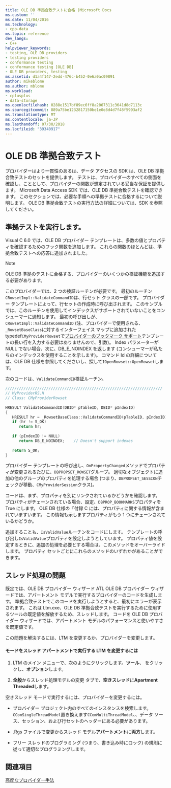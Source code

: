```yaml
---
title: OLE DB 準拠合致テストに合格 |Microsoft Docs
ms.custom: ''
ms.date: 11/04/2016
ms.technology:
- cpp-data
ms.topic: reference
dev_langs:
- C++
helpviewer_keywords:
- testing, OLE DB providers
- testing providers
- conformance testing
- conformance testing [OLE DB]
- OLE DB providers, testing
ms.assetid: d1a4f147-2edd-476c-b452-0e6a0ac09891
author: mikeblome
ms.author: mblome
ms.workload:
- cplusplus
- data-storage
ms.openlocfilehash: 0288e1517bf89ec6ff8a2067311c3641d8d7113c
ms.sourcegitcommit: 889a75be1232817150be1e0e8d4d7f48f5993af2
ms.translationtype: MT
ms.contentlocale: ja-JP
ms.lasthandoff: 07/30/2018
ms.locfileid: "39340917"
---
```

# <a name="passing-ole-db-conformance-tests"></a>OLE DB 準拠合致テスト
プロバイダーはより一貫性のあるは、データ アクセスの SDK は、OLE DB 準拠合致テストのセットを提供します。 テストは、プロバイダーのすべての側面を確認し、こととして、プロバイダーの関数が想定されている妥当な保証を提供します。 Microsoft Data Access SDK では、OLE DB 準拠合致テストを確認できます。 このセクションでは、必要な手順への準拠テストに合格するについて説明します。 OLE DB 準拠合致テストの実行方法の詳細については、SDK を参照してください。  
  
## <a name="running-the-conformance-tests"></a>準拠テストを実行します。  
 Visual C 6.0 では、OLE DB プロバイダー テンプレートは、多数の値とプロパティを確認するためのフック関数を追加します。 これらの関数のほとんどは、準拠合致テストへの応答に追加されました。  
  
> [!NOTE]
>  OLE DB 準拠のテストに合格する、プロバイダーのいくつかの検証機能を追加する必要があります。  
  
 このプロバイダーでは、2 つの検証ルーチンが必要です。 最初のルーチン`CRowsetImpl::ValidateCommandID`は、行セット クラスの一部です。 プロバイダー テンプレートによって、行セットの作成時に呼び出されます。 このサンプルでは、このルーチンを使用してインデックスがサポートされていないことをコンシューマーに通知します。 最初の呼び出しが、 `CRowsetImpl::ValidateCommandID` (注、プロバイダーで使用される、`_RowsetBaseClass`に対するインターフェイス マップに追加された typedef`CMyProviderRowset`で[プロバイダーのブックマーク サポート](../../data/oledb/provider-support-for-bookmarks.md)テンプレートの長い行を入力する必要はありませんので、引数)。 Index パラメーターが NULL でない場合、次に、DB_E_NOINDEX を返します (コンシューマーが私たちのインデックスを使用することを示します)。 コマンド Id の詳細については、OLE DB 仕様を参照してくださいし、探して`IOpenRowset::OpenRowset`します。  
  
 次のコードは、`ValidateCommandID`検証ルーチン。  
  
```cpp
/////////////////////////////////////////////////////////////////////  
// MyProviderRS.H  
// Class: CMyProviderRowset   
  
HRESULT ValidateCommandID(DBID* pTableID, DBID* pIndexID)  
{  
   HRESULT hr = _RowsetBaseClass::ValidateCommandID(pTableID, pIndexID);  
   if (hr != S_OK)  
      return hr;  
  
   if (pIndexID != NULL)  
      return DB_E_NOINDEX;    // Doesn't support indexes  
  
   return S_OK;  
}  
```  
  
 プロバイダー テンプレートの呼び出し、`OnPropertyChanged`メソッドでプロパティが変更されるたびに、`DBPROPSET_ROWSET`グループ。 適切なオブジェクトに追加の他のグループのプロパティを処理する場合 (つまり、`DBPROPSET_SESSION`チェックが移動、`CMyProviderSession`クラス)。  
  
 コードは、まず、プロパティを別にリンクされているかどうかを確認します。 プロパティがチェーンされている場合、設定、`DBPROP_BOOKMARKS`プロパティを True にします。 OLE DB 仕様の「付録 C には、プロパティに関する情報が含まれていますいます。 この情報も示しますプロパティがもう 1 つにチェーンされているかどうか。  
  
 追加することも、`IsValidValue`ルーチンをコードにします。 テンプレートの呼び出し`IsValidValue`プロパティを設定しようとしています。 プロパティ値を設定するときに、追加の処理を必要とする場合は、このメソッドをオーバーライドします。 プロパティ セットごとにこれらのメソッドのいずれかがあることができます。  
  
## <a name="threading-issues"></a>スレッド処理の問題  
 既定では、OLE DB プロバイダー ウィザード ATL OLE DB プロバイダー ウィザードでは、アパートメント モデルで実行するプロバイダーのコードを生成します。 準拠合致テストでこのコードを実行しようとすると、最初にエラーが表示されます。 これは Ltm.exe、OLE DB 準拠合致テストを実行するために使用するツールの既定値を解放するため、スレッドします。 コードを OLE DB プロバイダー ウィザードでは、アパートメント モデルのパフォーマンスと使いやすさを既定値です。  
  
 この問題を解決するには、LTM を変更するか、プロバイダーを変更します。  
  
#### <a name="to-change-ltm-to-run-in-apartment-threaded-mode"></a>モードをスレッド アパートメントで実行する LTM を変更するには  
  
1.  LTM のメイン メニューで、次のようにクリックします。**ツール**、 をクリックし、**オプション**します。  
  
2.  **全般**からスレッド処理モデルの変更 タブで、**空きスレッド**に**Apartment Threaded**します。  
  
 空きスレッド モードで実行するには、プロバイダーを変更するには。  
  
-   プロバイダー プロジェクト内のすべてのインスタンスを検索します。`CComSingleThreadModel`置き換えます`CComMultiThreadModel`、、データ ソース、セッション、および行セットのヘッダーにある必要があります。  
  
-   .Rgs ファイルで変更からスレッド モデル**アパートメント**に**両方**します。  
  
-   フリー スレッドのプログラミング (つまり、書き込み時にロック) の規則に従って適切なプログラミングします。  
  
## <a name="see-also"></a>関連項目  
 [高度なプロバイダー手法](../../data/oledb/advanced-provider-techniques.md)